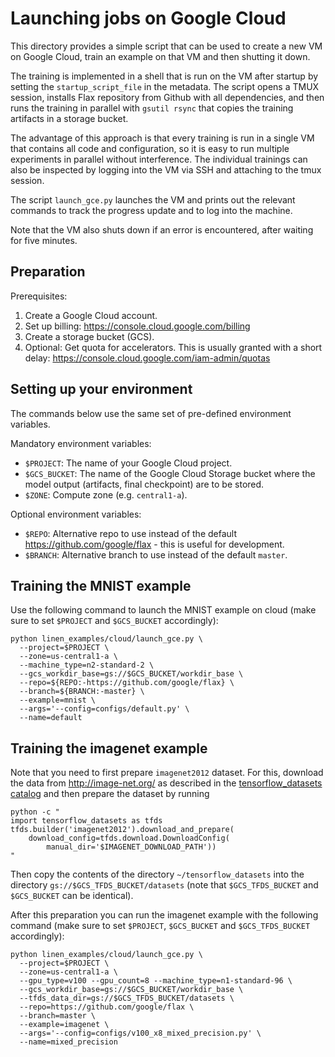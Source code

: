# Launching jobs on Google Cloud

This directory provides a simple script that can be used to create a new VM
on Google Cloud, train an example on that VM and then shutting it down.

The training is implemented in a shell that is run on the VM after startup by
setting the `startup_script_file` in the metadata. The script opens a TMUX
session, installs Flax repository from Github with all dependencies, and then
runs the training in parallel with `gsutil rsync` that copies the training
artifacts in a storage bucket.

The advantage of this approach is that every training is run in a single VM
that contains all code and configuration, so it is easy to run multiple
experiments in parallel without interference. The individual trainings can also
be inspected by logging into the VM via SSH and attaching to the tmux session.

The script `launch_gce.py` launches the VM and prints out the relevant commands
to track the progress update and to log into the machine.

Note that the VM also shuts down if an error is encountered, after waiting for
five minutes.

## Preparation

Prerequisites:

1. Create a Google Cloud account.
2. Set up billing: https://console.cloud.google.com/billing
3. Create a storage bucket (GCS).
4. Optional: Get quota for accelerators. This is usually granted with a short
   delay: https://console.cloud.google.com/iam-admin/quotas

## Setting up your environment

The commands below use the same set of pre-defined environment variables.

Mandatory environment variables:

- `$PROJECT`: The name of your Google Cloud project.
- `$GCS_BUCKET`: The name of the Google Cloud Storage bucket where the model
  output (artifacts, final checkpoint) are to be stored.
- `$ZONE`: Compute zone (e.g. `central1-a`).

Optional environment variables:

- `$REPO`: Alternative repo to use instead of the default
  https://github.com/google/flax - this is useful for development.
- `$BRANCH`: Alternative branch to use instead of the default `master`.

## Training the MNIST example

Use the following command to launch the MNIST example on cloud (make sure to set
`$PROJECT` and `$GCS_BUCKET` accordingly):

```shell
python linen_examples/cloud/launch_gce.py \
  --project=$PROJECT \
  --zone=us-central1-a \
  --machine_type=n2-standard-2 \
  --gcs_workdir_base=gs://$GCS_BUCKET/workdir_base \
  --repo=${REPO:-https://github.com/google/flax} \
  --branch=${BRANCH:-master} \
  --example=mnist \
  --args='--config=configs/default.py' \
  --name=default
```

## Training the imagenet example

Note that you need to first prepare `imagenet2012` dataset. For this, download
the data from http://image-net.org/ as described in the
[tensorflow_datasets catalog](https://www.tensorflow.org/datasets/catalog/imagenet2012)
and then prepare the dataset by running

```shell
python -c "
import tensorflow_datasets as tfds
tfds.builder('imagenet2012').download_and_prepare(
    download_config=tfds.download.DownloadConfig(
        manual_dir='$IMAGENET_DOWNLOAD_PATH'))
"
```

Then copy the contents of the directory `~/tensorflow_datasets` into the
directory `gs://$GCS_TFDS_BUCKET/datasets` (note that `$GCS_TFDS_BUCKET` and
`$GCS_BUCKET` can be identical).

After this preparation you can run the imagenet example with the following
command (make sure to set `$PROJECT`, `$GCS_BUCKET` and `$GCS_TFDS_BUCKET`
accordingly):

```shell
python linen_examples/cloud/launch_gce.py \
  --project=$PROJECT \
  --zone=us-central1-a \
  --gpu_type=v100 --gpu_count=8 --machine_type=n1-standard-96 \
  --gcs_workdir_base=gs://$GCS_BUCKET/workdir_base \
  --tfds_data_dir=gs://$GCS_TFDS_BUCKET/datasets \
  --repo=https://github.com/google/flax \
  --branch=master \
  --example=imagenet \
  --args='--config=configs/v100_x8_mixed_precision.py' \
  --name=mixed_precision
```
